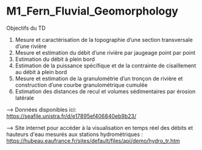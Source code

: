 # M1_Fern_Fluvial_Geomorphology

Objectifs du TD
1. Mesure et caractérisation de la topographie d’une section transversale d’une rivière
2. Mesure et estimation du débit d’une rivière par jaugeage point par point
3. Estimation du débit à plein bord
4. Estimation de la puissance spécifique et de la contrainte de cisaillement au débit à plein bord
5. Mesure et estimation de la granulométrie d’un tronçon de rivière et construction d’une courbe granulométrique cumulée
6. Estimation des distances de recul et volumes sédimentaires par érosion latérale

--> Données disponibles ici: https://seafile.unistra.fr/d/e17895ef406840eb9b23/

--> Site internet pour accéder à la visualisation en temps réel des débits et hauteurs d'eau mesurés aux stations hydrométriques : https://hubeau.eaufrance.fr/sites/default/files/api/demo/hydro_tr.htm

 


